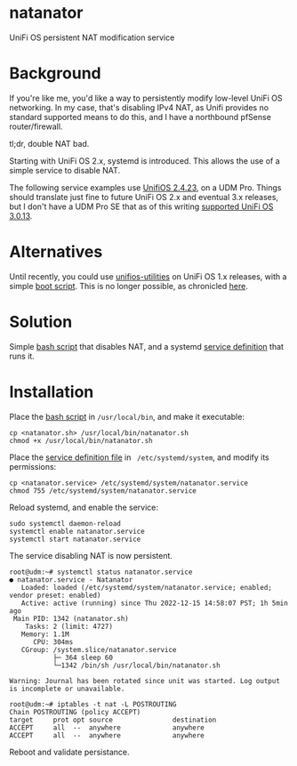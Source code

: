 # natanator
UniFi OS persistent NAT modification service

# Background

If you're like me, you'd like a way to persistently modify low-level UniFi OS networking. In my case, that's disabling IPv4 NAT, as Unifi provides no standard supported means to do this, and I have a northbound pfSense router/firewall.

tl;dr, double NAT bad.

Starting with UniFi OS 2.x, systemd is introduced. This allows the use of a simple service to disable NAT.

The following service examples use [UnifiOS 2.4.23](https://community.ui.com/releases/UniFi-OS-Dream-Machines-2-4-23/aebbba64-9e7e-4151-bcca-34ed08761f08?page=21), on a UDM Pro. Things should translate just fine to future UniFi OS 2.x and eventual 3.x releases, but I don't have a UDM Pro SE that as of this writing [supported UniFi OS 3.0.13](https://community.ui.com/releases/UniFi-OS-Dream-Machine-SE-3-0-13/cf25f68e-6906-4125-9d77-9fce05d6658a).

# Alternatives

Until recently, you could use [unifios-utilities](https://github.com/unifi-utilities/unifios-utilities) on UniFi OS 1.x releases, with a simple [boot script](https://github.com/unifi-utilities/unifios-utilities/tree/main/on-boot-script). This is no longer possible, as chronicled [here](https://github.com/unifi-utilities/unifios-utilities/issues/416).

# Solution

Simple [bash script](natanator.sh) that disables NAT, and a systemd [service definition](natanator.service) that runs it.

# Installation

Place the [bash script](natanator.sh) in `/usr/local/bin`, and make it executable:

```
cp <natanator.sh> /usr/local/bin/natanator.sh
chmod +x /usr/local/bin/natanator.sh
```

Place the [service definition file](natanator.service) in ` /etc/systemd/system`, and modify its permissions:

```
cp <natanator.service> /etc/systemd/system/natanator.service
chmod 755 /etc/systemd/system/natanator.service
```
Reload systemd, and enable the service:

```
sudo systemctl daemon-reload
systemctl enable natanator.service
systemctl start natanator.service
```

The service disabling NAT is now persistent.

```
root@udm:~# systemctl status natanator.service
● natanator.service - Natanator
   Loaded: loaded (/etc/systemd/system/natanator.service; enabled; vendor preset: enabled)
   Active: active (running) since Thu 2022-12-15 14:58:07 PST; 1h 5min ago
 Main PID: 1342 (natanator.sh)
    Tasks: 2 (limit: 4727)
   Memory: 1.1M
      CPU: 304ms
   CGroup: /system.slice/natanator.service
           ├─ 364 sleep 60
           └─1342 /bin/sh /usr/local/bin/natanator.sh

Warning: Journal has been rotated since unit was started. Log output is incomplete or unavailable.

root@udm:~# iptables -t nat -L POSTROUTING
Chain POSTROUTING (policy ACCEPT)
target     prot opt source               destination
ACCEPT     all  --  anywhere             anywhere
ACCEPT     all  --  anywhere             anywhere
```

Reboot and validate persistance.
